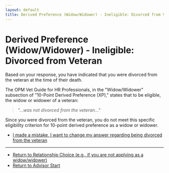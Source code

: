 ```yaml
---
layout: default
title: Derived Preference (Widow/Widower) - Ineligible: Divorced from Veteran
---
```


# Derived Preference (Widow/Widower) - Ineligible: Divorced from Veteran

Based on your response, you have indicated that you were divorced from the veteran at the time of their death.

The OPM Vet Guide for HR Professionals, in the "Widow/Widower" subsection of "10-Point Derived Preference (XP)," states that to be eligible, the widow or widower of a veteran:
> *"...was not divorced from the veteran..."*

Since you were divorced from the veteran, you do not meet this specific eligibility criterion for 10-point derived preference as a widow or widower.

*   [I made a mistake, I want to change my answer regarding being divorced from the veteran](./derived_widow_divorced.md)

---
*   [Return to Relationship Choice (e.g., if you are not applying as a widow/widower)](./derived_intro.md)
*   [Return to Advisor Start](./start.md)
